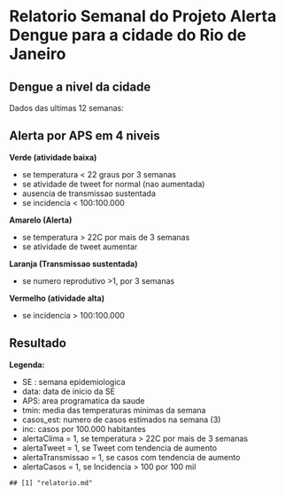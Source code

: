 Relatorio Semanal do Projeto Alerta Dengue para a cidade do Rio de Janeiro
===========================================================






Dengue a nivel da cidade
-----------------------



Dados das ultimas 12 semanas:






Alerta por APS em 4 niveis
-------------

**Verde (atividade baixa)** 
- se temperatura < 22 graus por 3 semanas 
- se atividade de tweet for normal (nao aumentada)
- ausencia de transmissao sustentada
- se incidencia < 100:100.000

**Amarelo (Alerta)**
- se temperatura > 22C por mais de 3 semanas
- se atividade de tweet aumentar

**Laranja (Transmissao sustentada)**
- se numero reprodutivo >1, por 3 semanas

**Vermelho (atividade alta)**
- se incidencia > 100:100.000


















Resultado
---------

**Legenda:**
- SE : semana epidemiologica
- data: data de inicio da SE
- APS: area programatica da saude
- tmin: media das temperaturas minimas da semana
- casos_est: numero de casos estimados na semana (3)
- inc: casos por 100.000 habitantes
- alertaClima = 1, se temperatura > 22C por mais de 3 semanas
- alertaTweet = 1, se Tweet com tendencia de aumento 
- alertaTransmissao = 1, se casos com tendencia de aumento
- alertaCasos = 1, se Incidencia > 100 por 100 mil

 








```
## [1] "relatorio.md"
```


